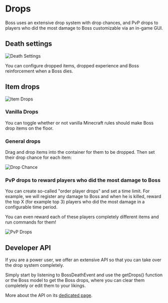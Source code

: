 # Drops

Boss uses an extensive drop system with drop chances, and PvP drops to players who did the most damage to Boss customizable via an in-game GUI.

## Death settings

![Death Settings](https://i.imgur.com/rXsJxK5.png)

You can configure dropped items, dropped experience and Boss reinforcement when a Boss dies.

## Item drops

![Item Drops](https://i.imgur.com/1hWHOEO.png)

### Vanilla Drops

You can toggle whether or not vanilla Minecraft rules should make Boss drop items on the floor.

### General drops

Drag and drop items into the container for them to be dropped. Then set their drop chance for each item:

![Drop Chance](https://i.imgur.com/YHcocoV.png)

### PvP drops to reward players who did the most damage to Boss

You can create so-called "order player drops" and set a time limit. For example, we will register any damage to Boss and when he is killed, reward the top X (for example top 3) players who did the most damage in a configurable time period. 

You can even reward each of these players completely different items and run commands for them!

![PvP Drops](https://i.imgur.com/EoRS08y.png)

## Developer API
If you are a power user, we offer an extensive API so that you can take over the drop system completely.

Simply start by listening to BossDeathEvent and use the getDrops() function or the Boss model to get the Boss drops, where you can clear them completely or edit them to your likings.

More about the API on its [dedicated page](API).